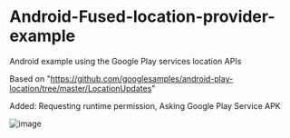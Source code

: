 # Android-Fused-location-provider-example
Android example using the Google Play services location APIs

Based on "https://github.com/googlesamples/android-play-location/tree/master/LocationUpdates"

Added: Requesting runtime permission, Asking Google Play Service APK

![image](https://raw.githubusercontent.com/wiki/sakurabird/Android-Fused-location-provider-example/images/image.png)
